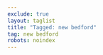 ```yaml
---
exclude: true
layout: taglist
title: "Tagged: new bedford"
tag: new bedford
robots: noindex
---
```

